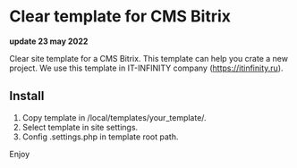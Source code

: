 # Clear template for CMS Bitrix

**update 23 may 2022**

Clear site template for a CMS Bitrix. This template can help you crate a new project.
We use this template in IT-INFINITY company (https://itinfinity.ru).

## Install
1.  Copy template in /local/templates/your_template/.
2.  Select template in site settings.
3.  Config .settings.php in template root path.

Enjoy